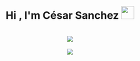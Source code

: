 <h1 align="center"><b>Hi , I'm César Sanchez </b><img src="https://media.giphy.com/media/hvRJCLFzcasrR4ia7z/giphy.gif" width="35"></h1>
<h1 align="center">
    <img src="https://readme-typing-svg.herokuapp.com/?font=Time+New+Roman&size=25&center=true&vCenter=true&width=700&height=30&duration=4000&lines=Systems+engineering+student📝;+Front-end+developer👨‍💻;+Back-end+developer👨‍💻;&color=f50" />
</h1>
<div align="center">
    <img src="https://i.redd.it/1d11s820dgm91.gif"/>
</div>
<!--
**Cesar-Sanchez-DEV/Cesar-Sanchez-DEV** is a ✨ _special_ ✨ repository because its `README.md` (this file) appears on your GitHub profile.

Here are some ideas to get you started:

- 🔭 I’m currently working on ...
- 🌱 I’m currently learning ...
- 👯 I’m looking to collaborate on ...
- 🤔 I’m looking for help with ...
- 💬 Ask me about ...
- 📫 How to reach me: ...
- 😄 Pronouns: ...
- ⚡ Fun fact: ...
-->
